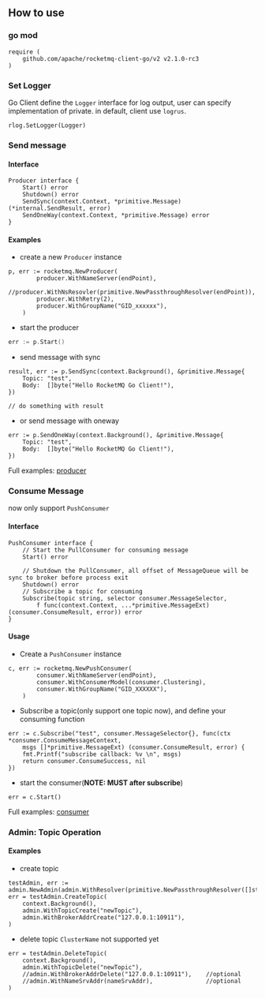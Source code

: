## How to use

### go mod
```
require (
    github.com/apache/rocketmq-client-go/v2 v2.1.0-rc3
)
```

### Set Logger
Go Client define the `Logger` interface for log output, user can specify implementation of private.
in default, client use `logrus`.
```
rlog.SetLogger(Logger)
```

### Send message
#### Interface
```
Producer interface {
	Start() error
	Shutdown() error
	SendSync(context.Context, *primitive.Message) (*internal.SendResult, error)
	SendOneWay(context.Context, *primitive.Message) error
}
```

#### Examples
- create a new `Producer` instance
```
p, err := rocketmq.NewProducer(
		producer.WithNameServer(endPoint),
		//producer.WithNsResovler(primitive.NewPassthroughResolver(endPoint)),
		producer.WithRetry(2),
		producer.WithGroupName("GID_xxxxxx"),
	)
```

- start the producer
```go 
err := p.Start()
```

- send message with sync
```
result, err := p.SendSync(context.Background(), &primitive.Message{
    Topic: "test",
    Body:  []byte("Hello RocketMQ Go Client!"),
})

// do something with result
```

- or send message with oneway
```
err := p.SendOneWay(context.Background(), &primitive.Message{
    Topic: "test",
    Body:  []byte("Hello RocketMQ Go Client!"),
})
```
Full examples: [producer](../examples/producer)

### Consume Message
now only support `PushConsumer`

#### Interface
```
PushConsumer interface {
	// Start the PullConsumer for consuming message
	Start() error

	// Shutdown the PullConsumer, all offset of MessageQueue will be sync to broker before process exit
	Shutdown() error
	// Subscribe a topic for consuming
	Subscribe(topic string, selector consumer.MessageSelector,
		f func(context.Context, ...*primitive.MessageExt) (consumer.ConsumeResult, error)) error
}
```

#### Usage
- Create a `PushConsumer` instance
```
c, err := rocketmq.NewPushConsumer(
		consumer.WithNameServer(endPoint),
        consumer.WithConsumerModel(consumer.Clustering),
		consumer.WithGroupName("GID_XXXXXX"),
	)
```

- Subscribe a topic(only support one topic now), and define your consuming function
```
err := c.Subscribe("test", consumer.MessageSelector{}, func(ctx *consumer.ConsumeMessageContext,
    msgs []*primitive.MessageExt) (consumer.ConsumeResult, error) {
    fmt.Printf("subscribe callback: %v \n", msgs)
    return consumer.ConsumeSuccess, nil
})
```
- start the consumer(**NOTE: MUST after subscribe**)
```
err = c.Start()
```

Full examples: [consumer](../examples/consumer)


### Admin: Topic Operation

#### Examples
- create topic
```
testAdmin, err := admin.NewAdmin(admin.WithResolver(primitive.NewPassthroughResolver([]string{"127.0.0.1:9876"})))
err = testAdmin.CreateTopic(
	context.Background(),
	admin.WithTopicCreate("newTopic"),
	admin.WithBrokerAddrCreate("127.0.0.1:10911"),
)
```

- delete topic
`ClusterName` not supported yet
```
err = testAdmin.DeleteTopic(
	context.Background(),
	admin.WithTopicDelete("newTopic"),
	//admin.WithBrokerAddrDelete("127.0.0.1:10911"),	//optional
	//admin.WithNameSrvAddr(nameSrvAddr),				//optional
)
```